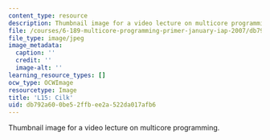 ```yaml
---
content_type: resource
description: Thumbnail image for a video lecture on multicore programming.
file: /courses/6-189-multicore-programming-primer-january-iap-2007/db792a600be52ffbee2a522da017afb6_l15.jpg
file_type: image/jpeg
image_metadata:
  caption: ''
  credit: ''
  image-alt: ''
learning_resource_types: []
ocw_type: OCWImage
resourcetype: Image
title: 'L15: Cilk'
uid: db792a60-0be5-2ffb-ee2a-522da017afb6
---
```

Thumbnail image for a video lecture on multicore programming.